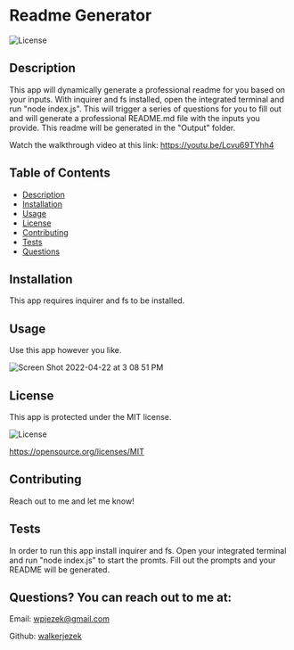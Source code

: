 # Readme Generator
  ![License](https://img.shields.io/badge/License-MIT-blue.svg)

  ## Description
  This app will dynamically generate a professional readme for you based on your inputs. With inquirer and fs installed, open the integrated terminal and run "node index.js". This will trigger a series of questions for you to fill out and will generate a professional README.md file with the inputs you provide. This readme will be generated in the "Output" folder.

  Watch the walkthrough video at this link: https://youtu.be/Lcvu69TYhh4
  

  ## Table of Contents
  - [Description](#description)
  - [Installation](#installation)
  - [Usage](#usage)
  - [License](#license)
  - [Contributing](#contribution)
  - [Tests](#testInstructions)
  - [Questions](#GitHub)

  ## Installation
  This app requires inquirer and fs to be installed. 


  ## Usage
  Use this app however you like. 

![Screen Shot 2022-04-22 at 3 08 51 PM](https://user-images.githubusercontent.com/98861520/164795289-7ec697af-31cd-4107-9716-b428fe8d87e1.png)

  ## License
  This app is protected under the MIT license.
  
  ![License](https://img.shields.io/badge/License-MIT-blue.svg)

  https://opensource.org/licenses/MIT


  ## Contributing
  Reach out to me and let me know!


  ## Tests
  In order to run this app install inquirer and fs. Open your integrated terminal and run "node index.js" to start the promts. Fill out the prompts and your README will be generated.


  ## Questions? You can reach out to me at:
  Email: wpjezek@gmail.com
  
  Github: [walkerjezek](https://github.com/walkerjezek)




